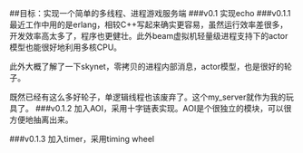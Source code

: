 ##目标：实现一个简单的多线程、进程游戏服务端
###v0.1 实现echo
###v0.1.1 
最近工作中用的是erlang，相较C++写起来确实更容易，虽然运行效率差很多，开发效率高太多了，程序也更健壮。此外beam虚拟机轻量级进程支持下的actor模型也能很好地利用多核CPU。

此外大概了解了一下skynet，零拷贝的进程内部消息，actor模型，也是很好的轮子。

既然已经有这么多好轮子，单逻辑线程也该废弃了。这个my_server就作为我的玩具了。
###v0.1.2
加入AOI，采用十字链表实现。AOI是个很独立的模块，可以很方便地抽离出来。 

###v0.1.3
加入timer，采用timing wheel
